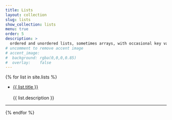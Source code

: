 ```yaml
---
title: Lists
layout: collection
slug: lists
show_collection: lists
menu: true
order: 5
description: >
  ordered and unordered lists, sometimes arrays, with occasional key value pairs or maps thrown in for fun or profit.
# uncomment to remove accent image
# accent_image:  
#  background: rgba(0,0,0,0.85)
#  overlay:    false
---
```


<p>
  {% for list in site.lists %}
    <ul>
      <li>
         <span><a href="{{ list.url | relative_url }}" class="h2 flip-title">
         {{ list.title }}</a><br/><br /></span>
         <span class="faded fine">{{ list.description }}</span>
      </li>
    </ul>
    <hr>
  {% endfor %}
  </p>
